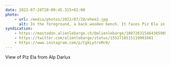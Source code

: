 ```yaml
---
date: 2022-07-28T20:09:45.315+02:00
photo:
    - url: /media/photos/2022/07/28/ehee2.jpg
      alt: In the foreground, a back wooden bench. It faces Piz Ela in the background.
syndication:
    - https://mastodon.alienlebarge.ch/@alienlebarge/108726315464385985
    - https://twitter.com/alienlebarge/status/1552718515119001601
    - https://www.instagram.com/p/CgkLytroMc0/
---
```


View of Piz Ela from Alp Darlux

